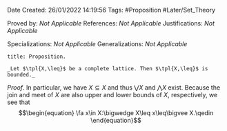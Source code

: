 <div class="topSpace"></div>

Date Created: 26/01/2022 14:19:56
Tags: #Proposition #Later/Set_Theory

Proved by: _Not Applicable_
References: _Not Applicable_
Justifications: _Not Applicable_

Specializations: _Not Applicable_
Generalizations: _Not Applicable_

``` ad-Proposition
title: Proposition.

_Let $\tpl{X,\leq}$ be a complete lattice. Then $\tpl{X,\leq}$ is bounded._

```

_Proof_. In particular, we have $X\subseteq X$ and thus $\bigvee X$ and $\bigwedge X$ exist. Because the join and meet of $X$ are also upper and lower bounds of $X$, respectively, we see that
$$\begin{equation}
    \fa x\in X:\bigwedge X\leq x\leq\bigvee X.\qedin
\end{equation}$$
